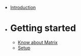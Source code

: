 - [Introduction](README.md)

- # Getting started

    - [Know about Matrix](/Getting_started/about.md)
    - [Setup](/Getting_started/setup.md)